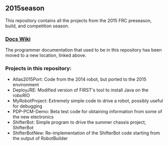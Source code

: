 ## 2015season

This repository contains all the projects from the 2015 FRC preseason, build, and competition season.

### [Docs Wiki](https://github.com/GirlsOfSteelRobotics/Docs/wiki)

The programmer documentation that used to be in this repository has been moved to a new location, linked above.

### Projects in this repository:

* Atlas2015Port: Code from the 2014 robot, but ported to the 2015 environment
* DeployJRE: Modified version of FIRST's tool to install Java on the roboRIO
* MyRobotProject: Extremely simple code to drive a robot, possibly useful for debugging
* PDP-PCM-Demo: Beta test code for obtaining information from some of the new electronics
* ShifterBot: Simple program to drive the summer chassis project, ShifterBot  
* ShifterBotNew: Re-implementation of the ShifterBot code starting from the output of RobotBuilder  


